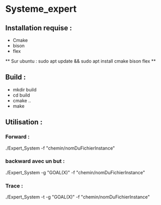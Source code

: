 # Systeme_expert

## Installation requise :

- Cmake
- bison
- flex


** Sur ubuntu : sudo apt update && sudo apt install cmake bison flex **


## Build :

* mkdir build
* cd build
* cmake ..
* make

## Utilisation :

### Forward :

./Expert_System -f "chemin/nomDuFichierInstance"

### backward avec un but :

./Expert_System -g "GOAL(X)" -f "chemin/nomDuFichierInstance"

### Trace :

./Expert_System -t -g "GOAL(X)" -f "chemin/nomDuFichierInstance"

